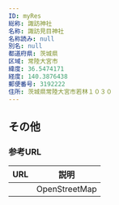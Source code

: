 ```yaml
---
ID: myRes
総称: 諏訪神社
名称: 諏訪見目神社
名称読み: null
別名: null
都道府県: 茨城県
区域: 常陸大宮市
緯度: 36.5474171
経度: 140.3876438
郵便番号: 3192222
住所: 茨城県常陸大宮市若林１０３０
---
```


## その他

### 参考URL

| URL | 説明          |
| --- | ------------- |
|     | OpenStreetMap |
